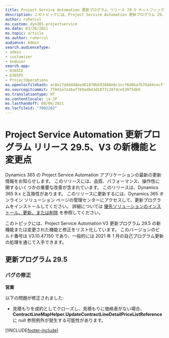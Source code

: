 ```yaml
---
title: Project Service Automation 更新プログラム リリース 29.5 ホットフィックス、V3 の新機能と変更点
description: このトピックには、Project Service Automation 更新プログラム 29.5 ホットフィックス、V3 で利用可能な機能と修正をリスト化しています。
author: ruhercul
ms.custom: dyn365-projectservice
ms.date: 03/26/2021
ms.topic: article
ms.author: ruhercul
audience: Admin
search.audienceType:
- admin
- customizer
- enduser
search.app:
- D365CE
- D365PS
- ProjectOperations
ms.openlocfilehash: ac8e17dddd48eed61070bb93660e0c1ccf6d0bafb78a64cecf1b6ab45da7d1a9
ms.sourcegitcommit: 7f8d1e7a16af769adb43d1877c28fdce53975db8
ms.translationtype: HT
ms.contentlocale: ja-JP
ms.lasthandoff: 08/06/2021
ms.locfileid: "7002202"
---
```

# <a name="whats-new-or-changed-in-project-service-automation-update-release-295-v3"></a>Project Service Automation 更新プログラム リリース 29.5、V3 の新機能と変更点

Dynamics 365 の Project Service Automation アプリケーションの最新の更新情報をお知らせします。 このリリースには、品質、パフォーマンス、操作性に関するいくつかの重要な改善が含まれています。 このリリースは、Dynamics 365 9.x と互換性があります。 このリリースに更新するには、Dynamics 365 オンライン ソリューション ページの管理センターにアクセスして、更新プログラムをインストールしてください。 詳細については [優先ソリューションのインストール、更新、または削除](/power-platform/admin/install-remove-preferred-solution.md) を参照してください。

このトピックには、Project Service Automation V3 更新プログラム 29.5 の新機能または変更された機能と修正をリスト化しています。 このバージョンのビルド番号は V3.10.47.150 であり、一般的には 2021 年 1 月の自己プログラム更新の処理を通じて入手できます。

## <a name="update-release-295"></a>更新プログラム 29.5

### <a name="bug-fixes"></a>バグの修正


**営業**

以下の問題が修正されました:

- 見積もりを成約としてクローズし、見積もりに価格表がない場合、**ContractLineMapHelper.UpdateContractLineDetailPriceListReference** に null 参照例外が発生する可能性があります。


[!INCLUDE[footer-include](../includes/footer-banner.md)]
